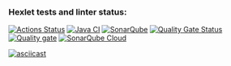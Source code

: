 ### Hexlet tests and linter status:
[![Actions Status](https://github.com/KulikovGM/java-project-71/actions/workflows/hexlet-check.yml/badge.svg)](https://github.com/KulikovGM/java-project-71/actions)
[![Java CI](https://github.com/KulikovGM/java-project-71/actions/workflows/main.yml/badge.svg)](https://github.com/KulikovGM/java-project-71/actions/workflows/main.yml)
[![SonarQube](https://github.com/KulikovGM/java-project-71/actions/workflows/build.yml/badge.svg)](https://github.com/KulikovGM/java-project-71/actions/workflows/build.yml)
[![Quality Gate Status](https://sonarcloud.io/api/project_badges/measure?project=KulikovGM_java-project-71&metric=alert_status)](https://sonarcloud.io/summary/new_code?id=KulikovGM_java-project-71)
[![Quality gate](https://sonarcloud.io/api/project_badges/quality_gate?project=KulikovGM_java-project-71)](https://sonarcloud.io/summary/new_code?id=KulikovGM_java-project-71)
[![SonarQube Cloud](https://sonarcloud.io/images/project_badges/sonarcloud-light.svg)](https://sonarcloud.io/summary/new_code?id=KulikovGM_java-project-71)

[![asciicast](https://asciinema.org/a/ZvHomQEDT3YsU56WvDgDtM0kp.svg)](https://asciinema.org/a/ZvHomQEDT3YsU56WvDgDtM0kp)
